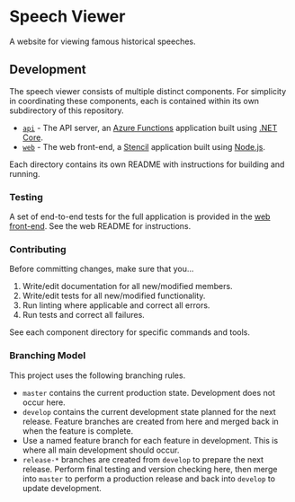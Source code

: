 # Speech Viewer

A website for viewing famous historical speeches.

## Development

The speech viewer consists of multiple distinct components. For simplicity in coordinating these components, each is contained within its own subdirectory of this repository.

- [`api`](./api) - The API server, an [Azure Functions](https://docs.microsoft.com/en-us/azure/azure-functions) application built using [.NET Core](https://docs.microsoft.com/en-us/dotnet/core).
- [`web`](./web) - The web front-end, a [Stencil](https://stenciljs.com) application built using [Node.js](https://nodejs.org).

Each directory contains its own README with instructions for building and running.

### Testing

A set of end-to-end tests for the full application is provided in the [web front-end](./web). See the web README for instructions.

### Contributing

Before committing changes, make sure that you...

1. Write/edit documentation for all new/modified members.
1. Write/edit tests for all new/modified functionality.
1. Run linting where applicable and correct all errors.
1. Run tests and correct all failures.

See each component directory for specific commands and tools.

### Branching Model

This project uses the following branching rules.

- `master` contains the current production state. Development does not occur here.
- `develop` contains the current development state planned for the next release. Feature branches are created from here and merged back in when the feature is complete.
- Use a named feature branch for each feature in development. This is where all main development should occur.
- `release-*` branches are created from `develop` to prepare the next release. Perform final testing and version checking here, then merge into `master` to perform a production release and back into `develop` to update development.
